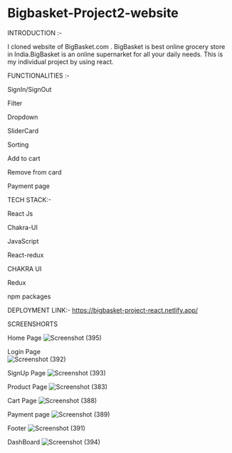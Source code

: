 # Bigbasket-Project2-website

INTRODUCTION :-

I cloned website of BigBasket.com . BigBasket is best online grocery store in India.BigBasket is an online supernarket for all your daily needs. This is my individual project by using react.

FUNCTIONALITIES :-

SignIn/SignOut

Filter

Dropdown

SliderCard

Sorting

Add to cart

Remove from card

Payment page


TECH STACK:-

React Js

Chakra-UI

JavaScript

React-redux

CHAKRA UI

Redux

npm packages

DEPLOYMENT LINK:- https://bigbasket-project-react.netlify.app/


SCREENSHORTS

Home Page
![Screenshot (395)](https://github.com/pushpamahto/Bigbasket-Project2-website/assets/147261003/373713a7-f177-4c71-9c5a-c9418d8dd0ea)

Login Page  
![Screenshot (392)](https://github.com/pushpamahto/Bigbasket-Project2-website/assets/147261003/0532401f-e37f-4318-a259-af0b47a09248)

SignUp Page
![Screenshot (393)](https://github.com/pushpamahto/Bigbasket-Project2-website/assets/147261003/a21512a6-5deb-4e2c-aa37-ff6f84bcf96b)

Product Page
![Screenshot (383)](https://github.com/pushpamahto/Bigbasket-Project2-website/assets/147261003/3c21b96f-97fd-4908-97f3-c093547c5792)


Cart Page
![Screenshot (388)](https://github.com/pushpamahto/Bigbasket-Project2-website/assets/147261003/4ff6a367-4b12-4706-b06c-a27af56b2b86)


Payment page
![Screenshot (389)](https://github.com/pushpamahto/Bigbasket-Project2-website/assets/147261003/f8f59275-d046-4f02-96ad-4cc879f2d7bc)


Footer
![Screenshot (391)](https://github.com/pushpamahto/Bigbasket-Project2-website/assets/147261003/05b9ba25-6ef6-430b-aa39-3403369b324a)

DashBoard
![Screenshot (394)](https://github.com/pushpamahto/Bigbasket-Project2-website/assets/147261003/d7a3f350-c65e-4f8e-8a11-ae5d306ab3b5)

